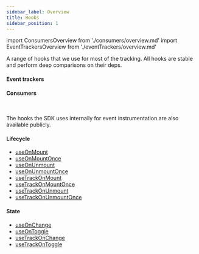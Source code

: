 ```yaml
---
sidebar_label: Overview
title: Hooks
sidebar_position: 1
---
```


import ConsumersOverview from './consumers/overview.md'
import EventTrackersOverview from './eventTrackers/overview.md'

A range of hooks that we use for most of the tracking. All hooks are stable and perform deep comparisons on their deps.  

#### Event trackers
<EventTrackersOverview />

#### Consumers
<ConsumersOverview />

<br />

The hooks the SDK uses internally for event instrumentation are also available publicly.

#### Lifecycle

- [useOnMount](/tracking/react-native/api-reference/hooks/useOnMount.md)
- [useOnMountOnce](/tracking/react-native/api-reference/hooks/useOnMountOnce.md)
- [useOnUnmount](/tracking/react-native/api-reference/hooks/useOnUnmount.md)
- [useOnUnmountOnce](/tracking/react-native/api-reference/hooks/useOnUnmountOnce.md)
- [useTrackOnMount](/tracking/react-native/api-reference/hooks/useTrackOnMount.md)
- [useTrackOnMountOnce](/tracking/react-native/api-reference/hooks/useTrackOnMountOnce.md)
- [useTrackOnUnmount](/tracking/react-native/api-reference/hooks/useTrackOnUnmount.md)
- [useTrackOnUnmountOnce](/tracking/react-native/api-reference/hooks/useTrackOnUnmountOnce.md)

#### State

- [useOnChange](/tracking/react-native/api-reference/hooks/useOnChange.md)
- [useOnToggle](/tracking/react-native/api-reference/hooks/useOnToggle.md)
- [useTrackOnChange](/tracking/react-native/api-reference/hooks/useTrackOnChange.md)
- [useTrackOnToggle](/tracking/react-native/api-reference/hooks/useTrackOnToggle.md)
